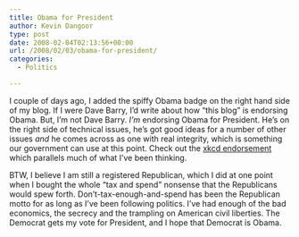 ```yaml
---
title: Obama for President
author: Kevin Dangoor
type: post
date: 2008-02-04T02:13:56+00:00
url: /2008/02/03/obama-for-president/
categories:
  - Politics

---
```

I couple of days ago, I added the spiffy Obama badge on the right hand side of my blog. If I were Dave Barry, I&#8217;d write about how &#8220;this blog&#8221; is endorsing Obama. But, I&#8217;m not Dave Barry. _I&#8217;m_ endorsing Obama for President. He&#8217;s on the right side of technical issues, he&#8217;s got good ideas for a number of other issues _and_ he comes across as one with real integrity, which is something our government can use at this point. Check out the [xkcd endorsement][1] which parallels much of what I&#8217;ve been thinking.

BTW, I believe I am still a registered Republican, which I did at one point when I bought the whole &#8220;tax and spend&#8221; nonsense that the Republicans would spew forth. Don&#8217;t-tax-enough-and-spend has been the Republican motto for as long as I&#8217;ve been following politics. I&#8217;ve had enough of the bad economics, the secrecy and the trampling on American civil liberties. The Democrat gets my vote for President, and I hope that Democrat is Obama.

 [1]: http://blag.xkcd.com/2008/01/28/obama/